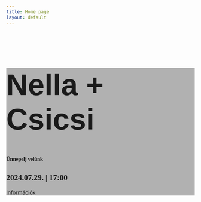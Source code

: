 ```yaml
---
title: Home page
layout: default
---
```

<div id="intro-example" class="p-5 text-center bg-image" style="background-image: url('images/kozos.jpg');background-size: contain;">
    <div class="mask" style="background-color: rgba(0, 0, 0, 0.3);">
      <div class="d-flex justify-content-center align-items-center h-100">
        <div class="text-white">
          <h1 class="mb-3" style="font-family: 'Angella White Personal use font', sans-serif; font-size: 5rem;">Nella + Csicsi</h1>
          <h4 class="mb-4" style="font-family: 'Cormorant Garamond', serif;">
            Ünnepelj velünk
          </h4>
          <h2 style="font-family: 'Slabo 27px', serif;">2024.07.29. | 17:00</h2>
          <a class="btn btn-outline-light btn-lg m-2" href="{{ site.baseurl }}/info.html"
            role="button" rel="nofollow">Információk</a>
        </div>
      </div>
    </div>
</div>
<div class="d-flex align-items-center justify-content-center mt-4 mb-5">
<div id="flipdown" class="flipdown" style="width: unset"></div>
</div>
<script>
var flipColorMode = document.querySelector("html").getAttribute("data-bs-theme");
  console.log(flipColorMode)
  if(flipColorMode == "dark"){
    flipColorMode = "light"
  }else{
    flipColorMode = "dark"
  }
  
  new FlipDown(1722272400,{
    headings: ["Nap", "Óra", "Perc", "Másodperc"],
    theme: flipColorMode
  }).start();

</script>
